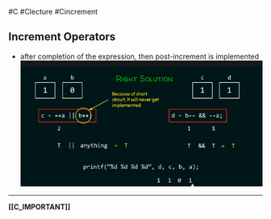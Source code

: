 #C #Clecture #Cincrement

## Increment Operators
- after completion of the expression, then post-increment is implemented
![Untitled](Untitled%202.png)

---
**[[C_IMPORTANT]]**
